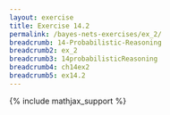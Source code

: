 ```yaml
---
layout: exercise
title: Exercise 14.2
permalink: /bayes-nets-exercises/ex_2/
breadcrumb: 14-Probabilistic-Reasoning
breadcrumb2: ex_2
breadcrumb3: 14probabilisticReasoning
breadcrumb4: ch14ex2
breadcrumb5: ex14.2
---
```


{% include mathjax_support %}

